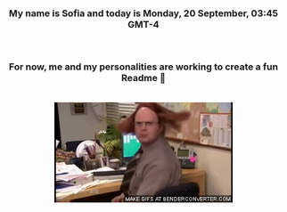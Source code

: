 


<div align="center">
<h3 >My name is Sofia and today is Monday, 20 September, 03:45 GMT-4</h3><br>
<h3 >For now, me and my personalities are working to create a fun Readme 👋
</h3><br>
<img src='img/dwight.gif' alt='working...'/>
</div>
